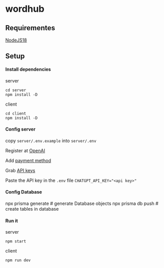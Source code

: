 # wordhub

## Requirementes
[NodeJS18](https://nodejs.org/en/download)

## Setup

#### Install dependencies
server
```
cd server
npm install -D
```
client
```
cd client
npm install -D
```

#### Config server
copy `server/.env.example` into `server/.env`

Register at [OpenAI](https://platform.openai.com/)

Add [payment method](https://platform.openai.com/account/billing/payment-methods)

Grab [API keys](https://platform.openai.com/account/api-keys)

Paste the API key in the `.env` file `CHATGPT_API_KEY="<api key>"`

#### Config Database
npx prisma generate # generate Database objects
npx prisma db push # create tables in database

#### Run it
server
```
npm start
```
client
```
npm run dev
```
